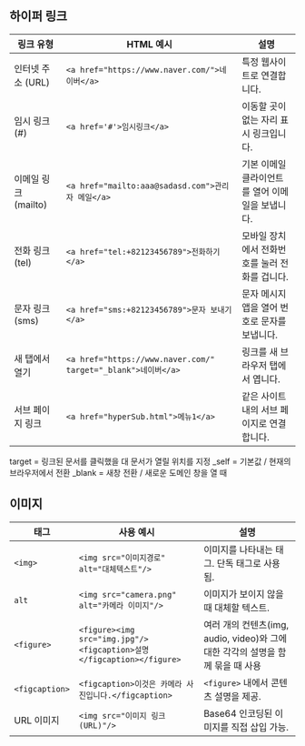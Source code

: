 ## 하이퍼 링크
| **링크 유형**                   | **HTML 예시**                                                      | **설명**                                                   |
|--------------------------------|-------------------------------------------------------------------|----------------------------------------------------------|
| 인터넷 주소 (URL)              | `<a href="https://www.naver.com/">네이버</a>`                   | 특정 웹사이트로 연결합니다.                                |
| 임시 링크 (#)                  | `<a href='#'>임시링크</a>`                                        | 이동할 곳이 없는 자리 표시 링크입니다.                     |
| 이메일 링크 (mailto)           | `<a href="mailto:aaa@sadasd.com">관리자 메일</a>`               | 기본 이메일 클라이언트를 열어 이메일을 보냅니다.          |
| 전화 링크 (tel)                | `<a href="tel:+82123456789">전화하기</a>`                       | 모바일 장치에서 전화번호를 눌러 전화를 겁니다.           |
| 문자 링크 (sms)                | `<a href="sms:+82123456789">문자 보내기</a>`                   | 문자 메시지 앱을 열어 번호로 문자를 보냅니다.            |
| 새 탭에서 열기                 | `<a href="https://www.naver.com/" target="_blank">네이버</a>`  | 링크를 새 브라우저 탭에서 엽니다.                        |
| 서브 페이지 링크               | `<a href="hyperSub.html">메뉴1</a>`                             | 같은 사이트 내의 서브 페이지로 연결합니다.                |

target = 링크된 문서를 클릭했을 대 문서가 열릴 위치를 지정
        _self = 기본값 / 현재의 브라우저에서 전환
        _blank = 새창 전환 / 새로운 도메인 창을 열 때
        
## 이미지
| 태그        | 사용 예시                                      | 설명                                          |
|-------------|------------------------------------------|---------------------------------------------|
| `<img>`     | `<img src="이미지경로" alt="대체텍스트"/>` | 이미지를 나타내는 태그. 단독 태그로 사용됨.  |
| `alt`       | `<img src="camera.png" alt="카메라 이미지"/>` | 이미지가 보이지 않을 때 대체할 텍스트.    |
| `<figure>`  | `<figure><img src="img.jpg"/><figcaption>설명</figcaption></figure>` | 여러 개의 컨텐츠(img, audio, video)와 그에 대한 각각의 설명을 함께 묶을 때 사용 |
| `<figcaption>` | `<figcaption>이것은 카메라 사진입니다.</figcaption>` | `<figure>` 내에서 콘텐츠 설명을 제공.   |
| URL 이미지  | `<img src="이미지 링크(URL)"/>`   | Base64 인코딩된 이미지를 직접 삽입 가능.   |
